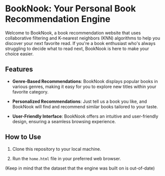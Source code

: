 # BookNook: Your Personal Book Recommendation Engine

Welcome to BookNook, a book recommendation website that uses collaborative filtering and K-nearest neighbors (KNN) algorithms to help you discover your next favorite read. If you're a book enthusiast who's always struggling to decide what to read next, BookNook is here to make your choice easier.

## Features

- **Genre-Based Recommendations**: BookNook displays popular books in various genres, making it easy for you to explore new titles within your favorite category.

- **Personalized Recommendations**: Just tell us a book you like, and BookNook will find and recommend similar books tailored to your taste.

- **User-Friendly Interface**: BookNook offers an intuitive and user-friendly design, ensuring a seamless browsing experience.

## How to Use

1. Clone this repository to your local machine.

2. Run the `home.html` file in your preferred web browser.

(Keep in mind that the dataset that the engine was built on is out-of-date)
